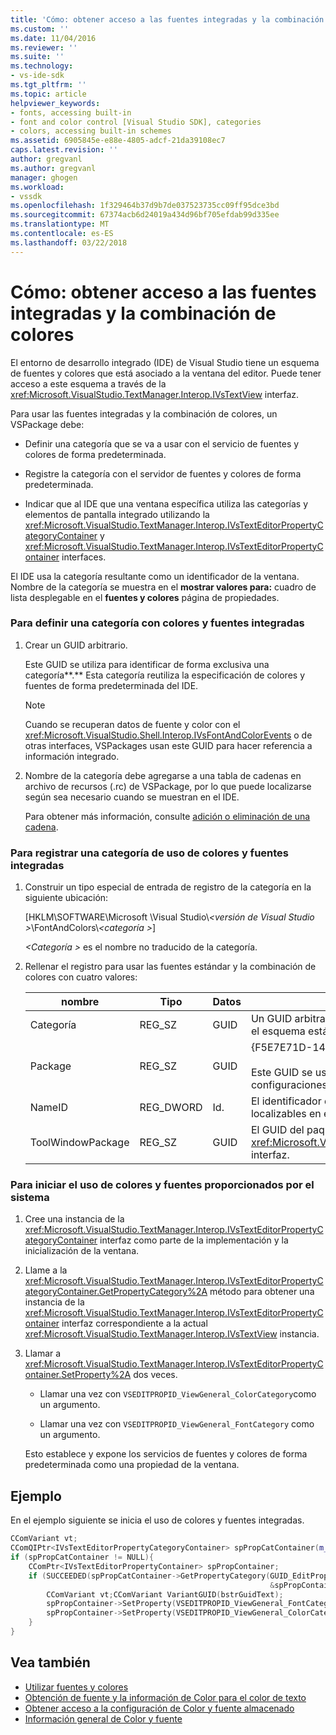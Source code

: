 ```yaml
---
title: 'Cómo: obtener acceso a las fuentes integradas y la combinación de colores | Documentos de Microsoft'
ms.custom: ''
ms.date: 11/04/2016
ms.reviewer: ''
ms.suite: ''
ms.technology:
- vs-ide-sdk
ms.tgt_pltfrm: ''
ms.topic: article
helpviewer_keywords:
- fonts, accessing built-in
- font and color control [Visual Studio SDK], categories
- colors, accessing built-in schemes
ms.assetid: 6905845e-e88e-4805-adcf-21da39108ec7
caps.latest.revision: ''
author: gregvanl
ms.author: gregvanl
manager: ghogen
ms.workload:
- vssdk
ms.openlocfilehash: 1f329464b37d9b7de037523735cc09ff95dce3bd
ms.sourcegitcommit: 67374acb6d24019a434d96bf705efdab99d335ee
ms.translationtype: MT
ms.contentlocale: es-ES
ms.lasthandoff: 03/22/2018
---
```

# <a name="how-to-access-the-built-in-fonts-and-color-scheme"></a>Cómo: obtener acceso a las fuentes integradas y la combinación de colores
El entorno de desarrollo integrado (IDE) de Visual Studio tiene un esquema de fuentes y colores que está asociado a la ventana del editor. Puede tener acceso a este esquema a través de la <xref:Microsoft.VisualStudio.TextManager.Interop.IVsTextView> interfaz.

 Para usar las fuentes integradas y la combinación de colores, un VSPackage debe:

-   Definir una categoría que se va a usar con el servicio de fuentes y colores de forma predeterminada.

-   Registre la categoría con el servidor de fuentes y colores de forma predeterminada.

-   Indicar que al IDE que una ventana específica utiliza las categorías y elementos de pantalla integrado utilizando la <xref:Microsoft.VisualStudio.TextManager.Interop.IVsTextEditorPropertyCategoryContainer> y <xref:Microsoft.VisualStudio.TextManager.Interop.IVsTextEditorPropertyContainer> interfaces.

 El IDE usa la categoría resultante como un identificador de la ventana. Nombre de la categoría se muestra en el **mostrar valores para:** cuadro de lista desplegable en el **fuentes y colores** página de propiedades.

### <a name="to-define-a-category-using-built-in-fonts-and-colors"></a>Para definir una categoría con colores y fuentes integradas

1.  Crear un GUID arbitrario.

     Este GUID se utiliza para identificar de forma exclusiva una categoría**.** Esta categoría reutiliza la especificación de colores y fuentes de forma predeterminada del IDE.

    > [!NOTE]
    >  Cuando se recuperan datos de fuente y color con el <xref:Microsoft.VisualStudio.Shell.Interop.IVsFontAndColorEvents> o de otras interfaces, VSPackages usan este GUID para hacer referencia a información integrado.

2.  Nombre de la categoría debe agregarse a una tabla de cadenas en archivo de recursos (.rc) de VSPackage, por lo que puede localizarse según sea necesario cuando se muestran en el IDE.

     Para obtener más información, consulte [adición o eliminación de una cadena](/cpp/windows/adding-or-deleting-a-string).

### <a name="to-register-a-category-using-built-in-fonts-and-colors"></a>Para registrar una categoría de uso de colores y fuentes integradas

1.  Construir un tipo especial de entrada de registro de la categoría en la siguiente ubicación:

     [HKLM\SOFTWARE\Microsoft \Visual Studio\\*\<versión de Visual Studio >*\FontAndColors\\*\<categoría >*]

     *\<Categoría >* es el nombre no traducido de la categoría.

2.  Rellenar el registro para usar las fuentes estándar y la combinación de colores con cuatro valores:

    |nombre|Tipo|Datos|Descripción|
    |----------|----------|----------|-----------------|
    |Categoría|REG_SZ|GUID|Un GUID arbitrario que identifica una categoría que contiene el esquema estándar de fuente y color.|
    |Package|REG_SZ|GUID|{F5E7E71D-1401-11D1-883B-0000F87579D2}<br /><br /> Este GUID se usa por todos los VSPackages que usar las configuraciones de fuente y color predeterminado.|
    |NameID|REG_DWORD|Id.|El identificador de recurso de nombre de categoría localizables en el VSPackage.|
    |ToolWindowPackage|REG_SZ|GUID|El GUID del paquete de VS que implementa el <xref:Microsoft.VisualStudio.TextManager.Interop.IVsTextView> interfaz.|

### <a name="to-initiate-the-use-of-system-provided-fonts-and-colors"></a>Para iniciar el uso de colores y fuentes proporcionados por el sistema

1.  Cree una instancia de la <xref:Microsoft.VisualStudio.TextManager.Interop.IVsTextEditorPropertyCategoryContainer> interfaz como parte de la implementación y la inicialización de la ventana.

2.  Llame a la <xref:Microsoft.VisualStudio.TextManager.Interop.IVsTextEditorPropertyCategoryContainer.GetPropertyCategory%2A> método para obtener una instancia de la <xref:Microsoft.VisualStudio.TextManager.Interop.IVsTextEditorPropertyContainer> interfaz correspondiente a la actual <xref:Microsoft.VisualStudio.TextManager.Interop.IVsTextView> instancia.

3.  Llamar a <xref:Microsoft.VisualStudio.TextManager.Interop.IVsTextEditorPropertyContainer.SetProperty%2A> dos veces.

    -   Llamar una vez con `VSEDITPROPID_ViewGeneral_ColorCategory`como un argumento.

    -   Llamar una vez con `VSEDITPROPID_ViewGeneral_FontCategory` como un argumento.

     Esto establece y expone los servicios de fuentes y colores de forma predeterminada como una propiedad de la ventana.

## <a name="example"></a>Ejemplo
 En el ejemplo siguiente se inicia el uso de colores y fuentes integradas.

```cpp
CComVariant vt;
CComQIPtr<IVsTextEditorPropertyCategoryContainer> spPropCatContainer(m_spView);
if (spPropCatContainer != NULL){
    CComPtr<IVsTextEditorPropertyContainer> spPropContainer;
    if (SUCCEEDED(spPropCatContainer->GetPropertyCategory(GUID_EditPropCategory_View_MasterSettings,
                                                          &spPropContainer))){
        CComVariant vt;CComVariant VariantGUID(bstrGuidText);
        spPropContainer->SetProperty(VSEDITPROPID_ViewGeneral_FontCategory, VariantGUID);
        spPropContainer->SetProperty(VSEDITPROPID_ViewGeneral_ColorCategory, VariantGUID);
    }
}
```

## <a name="see-also"></a>Vea también

- [Utilizar fuentes y colores](../extensibility/using-fonts-and-colors.md)
- [Obtención de fuente y la información de Color para el color de texto](../extensibility/getting-font-and-color-information-for-text-colorization.md)
- [Obtener acceso a la configuración de Color y fuente almacenado](../extensibility/accessing-stored-font-and-color-settings.md)
- [Información general de Color y fuente](../extensibility/font-and-color-overview.md)